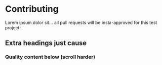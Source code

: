 # Contributing
Lorem ipsum dolor sit...  all pull requests will be insta-approved for this 
test project!

## Extra headings just cause

### Quality content below (scroll harder)
